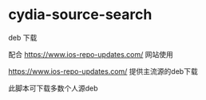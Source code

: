 # cydia-source-search
 deb 下载


配合 https://www.ios-repo-updates.com/  网站使用

https://www.ios-repo-updates.com/ 提供主流源的deb下载

此脚本可下载多数个人源deb
